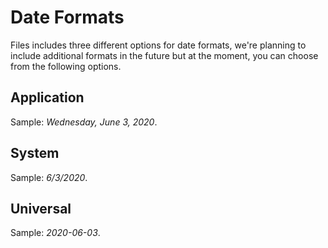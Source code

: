 # Date Formats

Files includes three different options for date formats, we're planning to include additional formats in the future but at the moment, you can choose from the following options.

## Application

Sample: _Wednesday, June 3, 2020_.

## System

Sample: _6/3/2020_.

## Universal

Sample: _2020-06-03_.
